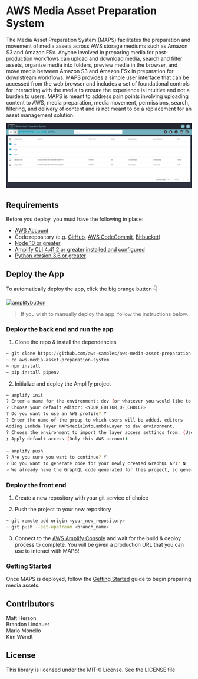 # AWS Media Asset Preparation System

The Media Asset Preparation System (MAPS) facilitates the preparation and movement of media assets across AWS storage mediums such as Amazon S3 and Amazon FSx. Anyone involved in preparing media for post-production workflows can upload and download media, search and filter assets, organize media into folders, preview media in the browser, and move media between Amazon S3 and Amazon FSx in preparation for downstream workflows. MAPS provides a simple user interface that can be accessed from the web browser and includes a set of foundational controls for interacting with the media to ensure the experience is intuitive and not a burden to users. MAPS is meant to address pain points involving uploading content to AWS, media preparation, media movement, permissions, search, filtering, and delivery of content and is not meant to be a replacement for an asset management solution.

![](./images/MAPS.png)


## Requirements
Before you deploy, you must have the following in place:

* [AWS Account](https://aws.amazon.com/account/)
* Code repository (e.g. [GitHub](https://github.com/), [AWS CodeCommit](https://aws.amazon.com/codecommit/), [Bitbucket](https://bitbucket.org/product))
* [Node 10 or greater](https://nodejs.org/en/download/)
* [Amplify CLI 4.41.2 or greater installed and configured](https://aws-amplify.github.io/docs/cli-toolchain/quickstart#quickstart)
* [Python version 3.6 or greater](https://www.python.org/downloads/)

## Deploy the App

To automatically deploy the app, click the big orange button 👇

[![amplifybutton](https://oneclick.amplifyapp.com/button.svg)](https://console.aws.amazon.com/amplify/home#/deploy?repo=https://github.com/aws-samples/aws-media-asset-preparation-system)

> If you wish to manually deploy the app, follow the instructions below.

### Deploy the back end and run the app

1. Clone the repo & install the dependencies
```sh
~ git clone https://github.com/aws-samples/aws-media-asset-preparation-system.git
~ cd aws-media-asset-preparation-system
~ npm install
~ pip install pipenv
```

2. Initialize and deploy the Amplify project

```sh
~ amplify init
? Enter a name for the environment: dev (or whatever you would like to call this env)
? Choose your default editor: <YOUR_EDITOR_OF_CHOICE>
? Do you want to use an AWS profile? Y
? Enter the name of the group to which users will be added. editors
Adding Lambda layer MAPSMediaInfoLambdaLayer to dev environment.
? Choose the environment to import the layer access settings from: (Use arrow keys)
❯ Apply default access (Only this AWS account) 

~ amplify push
? Are you sure you want to continue? Y
? Do you want to generate code for your newly created GraphQL API? N
> We already have the GraphQL code generated for this project, so generating it here is not necessary.
```

### Deploy the front end

1. Create a new repository with your git service of choice

2. Push the project to your new repository

```sh
~ git remote add origin <your_new_repository>
~ git push --set-upstream <branch_name>
```

3. Connect to the [AWS Amplify Console](https://console.aws.amazon.com/amplify/home) and wait for the build & deploy process to complete. You will be given a production URL that you can use to interact with MAPS!

### Getting Started

Once MAPS is deployed, follow the [Getting Started](./docs/GettingStarted.md) guide to begin preparing media assets.


## Contributors

Matt Herson  
Brandon Lindauer  
Mario Monello  
Kim Wendt  


## License

This library is licensed under the MIT-0 License. See the LICENSE file.
